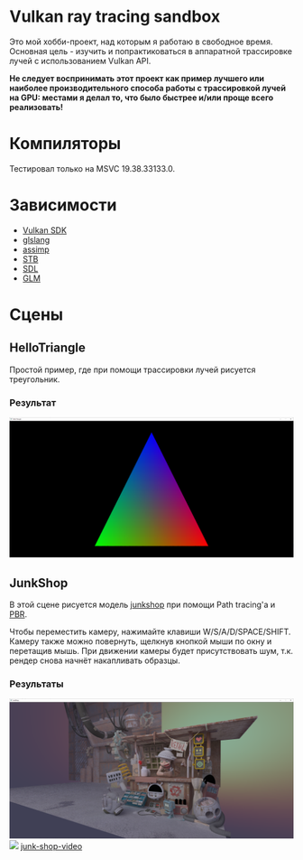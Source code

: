 # Vulkan ray tracing sandbox
Это мой хобби-проект, над которым я работаю в свободное время. Основная цель - изучить и попрактиковаться в аппаратной трассировке лучей с использованием Vulkan API. 

**Не следует воспринимать этот проект как пример лучшего или наиболее производительного способа работы с трассировкой лучей на GPU: местами я делал то, что было быстрее и/или проще всего реализовать!**

# Компиляторы
Тестировал только на MSVC 19.38.33133.0.

# Зависимости
 - [Vulkan SDK](https://www.lunarg.com/vulkan-sdk/)
 - [glslang](https://github.com/KhronosGroup/glslang)
 - [assimp](https://github.com/assimp/assimp)
 - [STB](https://github.com/nothings/stb)
 - [SDL](https://github.com/libsdl-org/SDL)
 - [GLM](https://github.com/g-truc/glm) 

# Сцены

## HelloTriangle
Простой пример, где при помощи трассировки лучей рисуется треугольник.

### Результат
![](results/hello-triangle/hello-triangle.png)

## JunkShop
В этой сцене рисуется модель [junkshop](https://www.aendom.com/tuts/junkshop-workflow-en/) при помощи Path tracing'а и [PBR](https://www.shadertoy.com/view/cll3R4). 

Чтобы переместить камеру, нажимайте клавиши W/S/A/D/SPACE/SHIFT. Камеру также можно повернуть, щелкнув кнопкой мыши по окну и перетащив мышь. При движении камеры будет присутствовать шум, т.к. рендер снова начнёт накапливать образцы.

### Результаты
![](results/junk-shop/junk-shop-1.png)
![](results/junk-shop/junk-shop-2.png)
[junk-shop-video](https://github.com/ASIF1998/vulkan-ray-tracing-sandbox/tree/main/results/junk-shop/junk-shop.mp4)
